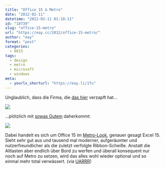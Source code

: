 ```yaml
---
title: "Office 15 & Metro"
date: "2012-02-11"
datetime: "2012-02-11 01:10:11"
id: "18739"
slug: "office-15-metro"
url: "https://eay.cc/2012/office-15-metro/"
author: "eay"
format: "post"
categories:
  - 0815
tags:
  - design
  - metro
  - microsoft
  - windows
meta:
  - yourls_shorturl: "https://eay.li/1fu"
---
```


Unglaublich, dass die Firma, die [das hier](http://blogs.msdn.com/b/b8/archive/2011/08/29/improvements-in-windows-explorer.aspx) verzapft hat...

![](https://eay.cc/uploads/2012/windows8explorer.png)

...plötzlich mit [sowas Gutem](http://www.theverge.com/microsoft/2012/2/9/2787365/microsoft-office-15-unveiled) daherkommt:

![](https://eay.cc/uploads/2012/office15metro.jpg)

Dabei handelt es sich um Office 15 im [Metro-Look](http://en.wikipedia.org/wiki/Metro_(design_language)), genauer gesagt Excel 15. Sieht sehr gut aus und tausend mal moderner, aufgeräumter und nutzerfreundlicher als die zuletzt verfolgte Ribbon-Scheiße. Anstatt die Altlasten aber endlich über Bord zu werfen und überall konsequent nur noch auf Metro zu setzen, wird das alles wohl wieder optional und so einmal mehr total verwässert. (via [UARRR](http://uarrr.org/2012/02/09/microsoft-unveils-office-15-metro-design-look-and-feel/))
